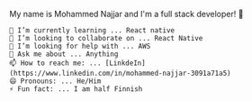 My name is Mohammed Najjar and I'm a full stack developer! 👋

    🌱 I’m currently learning ... React native
    👯 I’m looking to collaborate on ... React Native
    🤔 I’m looking for help with ... AWS
    💬 Ask me about ... Anything
    📫 How to reach me: ... [LinkdeIn](https://www.linkedin.com/in/mohammed-najjar-3091a71a5)
    😄 Pronouns: ... He/Him
    ⚡ Fun fact: ... I am half Finnish
